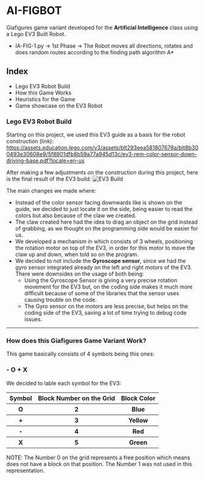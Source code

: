 # AI-FIGBOT
Giafigures game variant developed for the <strong>Artificial Intelligence</strong> class using a Lego EV3 Built Robot.
* IA-FIG-1.py -> 1st Phase -> The Robot moves all directions, rotates and does random routes according to the finding path algorithm A*

## Index
* Lego EV3 Robot Build
* How this Game Works
* Heuristics for the Game
* Game showcase on the EV3 Robot

### Lego EV3 Robot Build
Starting on this project, we used this EV3 guide as a basis for the robot construction (link):
https://assets.education.lego.com/v3/assets/blt293eea581807678a/blt8b300493e30608e9/5f8801dfb8b59a77a945d13c/ev3-rem-color-sensor-down-driving-base.pdf?locale=en-us

After making a few adjustments on the construction during this project, here is the final result of the EV3 build:
![EV3 Build](https://github.com/andrecfoss/AI-FIGBOT/assets/134842813/10d4fe15-a5f7-4759-a941-b44ce7eb776e)

The main changes we made where:
* Instead of the color sensor facing downwards like is shown on the guide, we decided to just locate it on the side, being easier to read the colors but also because of the claw we created.
* The claw created here had the idea to drag an object on the grid instead of grabbing, as we thought on the programming side would be easier for us.
* We developed a mechanism in which consists of 3 wheels, positioning the rotation motor on top of the EV3, in order for this motor to move the claw up and down, when told so on the program.
* We decided to not include the <b>Gyroscope sensor</b>, since we had the gyro sensor integrated already on the left and right motors of the EV3. There were downsides on the usage of both being:
  - Using the Gyroscope Sensor is giving a very precise rotation movement for the EV3 but, on the coding side makes it much more difficult because of some of the libraries that the sensor uses causing trouble on the code.
  - The Gyro sensor on the motors are less precise, but helps on the coding side of the EV3, saving a lot of time trying to debug code issues.
    
<hr>

### How does this Giafigures Game Variant Work?

This game basically consists of 4 symbols being this ones: <h3>- O + X</h3>
We decided to lable each symbol for the EV3:

<table>
  <tr>
    <th>Symbol</th>
    <th>Block Number on the Grid</th>
    <th>Block Color</th>
  </tr>
  <tr>
    <th><b>O</b></th>
    <th>2</th>  
    <th>Blue</th>  
  </tr>
  <tr>
    <th><b>+</b></th>
    <th>3</th>  
    <th>Yellow</th>  
  </tr>
  <tr>
    <th><b>-</b></th>
    <th>4</th>  
    <th>Red</th>  
  </tr>
  <tr>
    <th><b>X</b></th>
    <th>5</th>  
    <th>Green</th>  
  </tr>
</table>
NOTE: The Number 0 on the grid represents a free position which means does not have a block on that position. 
The Number 1 was not used in this representation.
